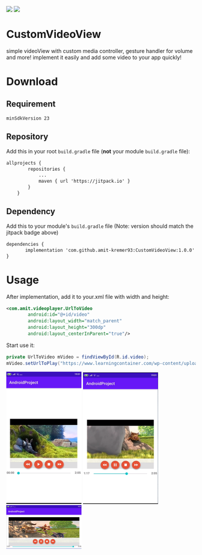 <p float="left">
<img src="https://upload.wikimedia.org/wikipedia/commons/thumb/d/d7/Android_robot.svg/1200px-Android_robot.svg.png"  width="200">
<img src="https://cdn.pixabay.com/photo/2016/02/01/12/33/play-1173551_1280.png"  width="200"><br>
</p>

# CustomVideoView

simple videoView with custom media controller, gesture handler for volume and more! implement it easily and add some video to your app quickly!<br>

# Download
## Requirement
```
minSdkVersion 23
```
## Repository
Add this in your root `build.gradle` file (**not** your module `build.gradle` file):
```
allprojects {
		repositories {
			...
			maven { url 'https://jitpack.io' }
		}
	}
```
## Dependency
Add this to your module's `build.gradle` file (Note: version should match the jitpack badge above)
```
dependencies {
	   implementation 'com.github.amit-kremer93:CustomVideoView:1.0.0'
}
```

# Usage
After implementation, add it to your.xml file with width and height:
```xml
<com.amit.videoplayer.UrlToVideo
        android:id="@+id/video"
        android:layout_width="match_parent"
        android:layout_height="300dp"
        android:layout_centerInParent="true"/>
```
Start use it:
```Java
private UrlToVideo mVideo = findViewById(R.id.video);
mVideo.setUrlToPlay("https://www.learningcontainer.com/wp-content/uploads/2020/05/sample-mp4-file.mp4");
```

<img src="pictures/1.png"  width="200">
<img src="pictures/2.png"  width="200">
<img src="pictures/3.png"  width="200">

